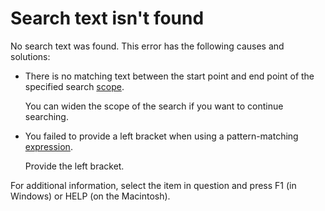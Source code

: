 
# Search text isn't found

No search text was found. This error has the following causes and solutions:



- There is no matching text between the start point and end point of the specified search  [scope](b8bdf64f-5920-1ae9-16d0-b26d09524a30.md).
    
    You can widen the scope of the search if you want to continue searching.
    
- You failed to provide a left bracket when using a pattern-matching  [expression](b8bdf64f-5920-1ae9-16d0-b26d09524a30.md).
    
    Provide the left bracket.
    

For additional information, select the item in question and press F1 (in Windows) or HELP (on the Macintosh).
